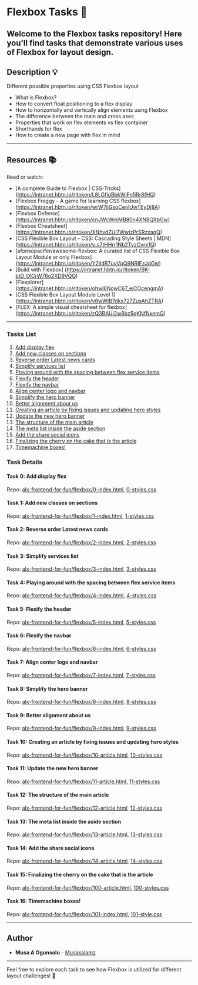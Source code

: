 # Flexbox Tasks 🎨

Welcome to the Flexbox tasks repository! Here you'll find tasks that demonstrate various uses of Flexbox for layout design.
---

## Description :bulb:
Different possible properties using CSS Flexbox layout

* What is Flexbox?
* How to convert float positioning to a flex display
* How to horizontally and vertically align elements using Flexbox
* The difference between the main and cross axes
* Properties that work on flex elements vs flex container
* Shorthands for flex
* How to create a new page with flex in mind

---

## Resources :books:
Read or watch:
* [A complete Guide to Flexbox | CSS-Tricks] (https://intranet.hbtn.io/rltoken/L8LGfjgBbkWIFn1iRr8fHQ)
* [Flexbox Froggy - A game for learning CSS flexbox] (https://intranet.hbtn.io/rltoken/wrW7jiGsqCenlUwTEyDj8A)
* [Flexbox Defense] (https://intranet.hbtn.io/rltoken/cnJWcWrkMB80n4XN8QXbGw)
* [Flexbox Cheatsheet] (https://intranet.hbtn.io/rltoken/XNhvdZUi7WwizPrSRzxaqQ)
* [CSS Flexible Box Layout - CSS: Cascading Style Sheets | MDN] (https://intranet.hbtn.io/rltoken/v_s7tHHrr1Nb2TyzCvrx1Q)
* [afonsopacifer/awesome-flexbox: A curated list of CSS Flexible Box Layout Module or only Flexbox] (https://intranet.hbtn.io/rltoken/Y2lIdR7uvVpQ9NRIEzJdGw)
* [Build with Flexbox] (https://intranet.hbtn.io/rltoken/BK-btD_tXCrW76o2XD9VQQ)
* [Flexplorer] (https://intranet.hbtn.io/rltoken/ohwl6NowC67_ejCOcengmA)
* [CSS Flexible Box Layout Module Level 1] (https://intranet.hbtn.io/rltoken/v8wWIB7dkx727ZusAhZTRA)
* [FLEX: A simple visual cheatsheet for flexbox] (https://intranet.hbtn.io/rltoken/zQ3BAUi2w8bz5qKNfNxemQ)

---

### Tasks List

1. [Add display flex](#task-0)
2. [Add new classes on sections](#task-1)
3. [Reverse order Latest news cards](#task-2)
4. [Simplify services list](#task-3)
5. [Playing around with the spacing between flex service items](#task-4)
6. [Flexify the header](#task-5)
7. [Flexify the navbar](#task-6)
8. [Align center logo and navbar](#task-7)
9. [Simplify the hero banner](#task-8)
10. [Better alignment about us](#task-9)
11. [Creating an article by fixing issues and updating hero styles](#task-10)
12. [Update the new hero banner](#task-11)
13. [The structure of the main article](#task-12)
14. [The meta list inside the aside section](#task-13)
15. [Add the share social icons](#task-14)
16. [Finalizing the cherry on the cake that is the article](#task-15)
17. [Timemachine boxes!](#task-16)

### Task Details

#### Task 0: Add display flex
Repo: [alx-frontend-for-fun/flexbox/0-index.html](https://github.com/alx-frontend-for-fun/flexbox/blob/main/0-index.html), [0-styles.css](https://github.com/alx-frontend-for-fun/flexbox/blob/main/0-styles.css)

#### Task 1: Add new classes on sections
Repo: [alx-frontend-for-fun/flexbox/1-index.html](https://github.com/alx-frontend-for-fun/flexbox/blob/main/1-index.html), [1-styles.css](https://github.com/alx-frontend-for-fun/flexbox/blob/main/1-styles.css)

#### Task 2: Reverse order Latest news cards
Repo: [alx-frontend-for-fun/flexbox/2-index.html](https://github.com/alx-frontend-for-fun/flexbox/blob/main/2-index.html), [2-styles.css](https://github.com/alx-frontend-for-fun/flexbox/blob/main/2-styles.css)

#### Task 3: Simplify services list
Repo: [alx-frontend-for-fun/flexbox/3-index.html](https://github.com/alx-frontend-for-fun/flexbox/blob/main/3-index.html), [3-styles.css](https://github.com/alx-frontend-for-fun/flexbox/blob/main/3-styles.css)

#### Task 4: Playing around with the spacing between flex service items
Repo: [alx-frontend-for-fun/flexbox/4-index.html](https://github.com/alx-frontend-for-fun/flexbox/blob/main/4-index.html), [4-styles.css](https://github.com/alx-frontend-for-fun/flexbox/blob/main/4-styles.css)

#### Task 5: Flexify the header
Repo: [alx-frontend-for-fun/flexbox/5-index.html](https://github.com/alx-frontend-for-fun/flexbox/blob/main/5-index.html), [5-styles.css](https://github.com/alx-frontend-for-fun/flexbox/blob/main/5-styles.css)

#### Task 6: Flexify the navbar
Repo: [alx-frontend-for-fun/flexbox/6-index.html](https://github.com/alx-frontend-for-fun/flexbox/blob/main/6-index.html), [6-styles.css](https://github.com/alx-frontend-for-fun/flexbox/blob/main/6-styles.css)

#### Task 7: Align center logo and navbar
Repo: [alx-frontend-for-fun/flexbox/7-index.html](https://github.com/alx-frontend-for-fun/flexbox/blob/main/7-index.html), [7-styles.css](https://github.com/alx-frontend-for-fun/flexbox/blob/main/7-styles.css)

#### Task 8: Simplify the hero banner
Repo: [alx-frontend-for-fun/flexbox/8-index.html](https://github.com/alx-frontend-for-fun/flexbox/blob/main/8-index.html), [8-styles.css](https://github.com/alx-frontend-for-fun/flexbox/blob/main/8-styles.css)

#### Task 9: Better alignment about us
Repo: [alx-frontend-for-fun/flexbox/9-index.html](https://github.com/alx-frontend-for-fun/flexbox/blob/main/9-index.html), [9-styles.css](https://github.com/alx-frontend-for-fun/flexbox/blob/main/9-styles.css)

#### Task 10: Creating an article by fixing issues and updating hero styles
Repo: [alx-frontend-for-fun/flexbox/10-article.html](https://github.com/alx-frontend-for-fun/flexbox/blob/main/10-article.html), [10-styles.css](https://github.com/alx-frontend-for-fun/flexbox/blob/main/10-styles.css)

#### Task 11: Update the new hero banner
Repo: [alx-frontend-for-fun/flexbox/11-article.html](https://github.com/alx-frontend-for-fun/flexbox/blob/main/11-article.html), [11-styles.css](https://github.com/alx-frontend-for-fun/flexbox/blob/main/11-styles.css)

#### Task 12: The structure of the main article
Repo: [alx-frontend-for-fun/flexbox/12-article.html](https://github.com/alx-frontend-for-fun/flexbox/blob/main/12-article.html), [12-styles.css](https://github.com/alx-frontend-for-fun/flexbox/blob/main/12-styles.css)

#### Task 13: The meta list inside the aside section
Repo: [alx-frontend-for-fun/flexbox/13-article.html](https://github.com/alx-frontend-for-fun/flexbox/blob/main/13-article.html), [13-styles.css](https://github.com/alx-frontend-for-fun/flexbox/blob/main/13-styles.css)

#### Task 14: Add the share social icons
Repo: [alx-frontend-for-fun/flexbox/14-article.html](https://github.com/alx-frontend-for-fun/flexbox/blob/main/14-article.html), [14-styles.css](https://github.com/alx-frontend-for-fun/flexbox/blob/main/14-styles.css)

#### Task 15: Finalizing the cherry on the cake that is the article
Repo: [alx-frontend-for-fun/flexbox/100-article.html](https://github.com/alx-frontend-for-fun/flexbox/blob/main/100-article.html), [100-styles.css](https://github.com/alx-frontend-for-fun/flexbox/blob/main/100-styles.css)

#### Task 16: Timemachine boxes!
Repo: [alx-frontend-for-fun/flexbox/101-index.html](https://github.com/alx-frontend-for-fun/flexbox/blob/main/101-index.html), [101-style.css](https://github.com/alx-frontend-for-fun/flexbox/blob/main/101-style.css)

---

## Author
* **Musa A Ogunsolu** - [Musakalamz](https://github.com/Musakalamz)

---

Feel free to explore each task to see how Flexbox is utilized for different layout challenges! 🚀
